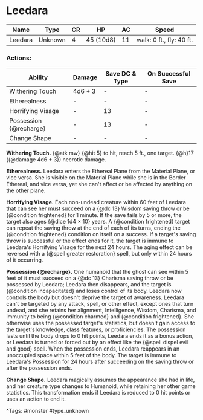 # Leedara

| Name | Type | CR | HP | AC | Speed |
|------|------|----|----|----|-------|
| Leedara | Unknown | 4 | 45 (10d8) | 11 | walk: 0 ft., fly: 40 ft. |

### Actions:

| Ability | Damage | Save DC & Type | On Successful Save |
|---------|--------|----------------|--------------------|
| Withering Touch | 4d6 + 3 | - | - |
| Etherealness | - | - | - |
| Horrifying Visage | - | 13 | - |
| Possession {@recharge} | - | 13 | - |
| Change Shape | - | - | - |


**Withering Touch.** {@atk mw} {@hit 5} to hit, reach 5 ft., one target. {@h}17 ({@damage 4d6 + 3}) necrotic damage.

**Etherealness.** Leedara enters the Ethereal Plane from the Material Plane, or vice versa. She is visible on the Material Plane while she is in the Border Ethereal, and vice versa, yet she can't affect or be affected by anything on the other plane.

**Horrifying Visage.** Each non-undead creature within 60 feet of Leedara that can see her must succeed on a {@dc 13} Wisdom saving throw or be {@condition frightened} for 1 minute. If the save fails by 5 or more, the target also ages {@dice 1d4 × 10} years. A {@condition frightened} target can repeat the saving throw at the end of each of its turns, ending the {@condition frightened} condition on itself on a success. If a target's saving throw is successful or the effect ends for it, the target is immune to Leedara's Horrifying Visage for the next 24 hours. The aging effect can be reversed with a {@spell greater restoration} spell, but only within 24 hours of it occurring.

**Possession {@recharge}.** One humanoid that the ghost can see within 5 feet of it must succeed on a {@dc 13} Charisma saving throw or be possessed by Leedara; Leedara then disappears, and the target is {@condition incapacitated} and loses control of its body. Leedara now controls the body but doesn't deprive the target of awareness. Leedara can't be targeted by any attack, spell, or other effect, except ones that turn undead, and she retains her alignment, Intelligence, Wisdom, Charisma, and immunity to being {@condition charmed} and {@condition frightened}. She otherwise uses the possessed target's statistics, but doesn't gain access to the target's knowledge, class features, or proficiencies. The possession lasts until the body drops to 0 hit points, Leedara ends it as a bonus action, or Leedara is turned or forced out by an effect like the {@spell dispel evil and good} spell. When the possession ends, Leedara reappears in an unoccupied space within 5 feet of the body. The target is immune to Leedara's Possession for 24 hours after succeeding on the saving throw or after the possession ends.

**Change Shape.** Leedara magically assumes the appearance she had in life, and her creature type changes to Humanoid, while retaining her other game statistics. This transformation ends if Leedara is reduced to 0 hit points or uses an action to end it.

^Tags: #monster #type_unknown